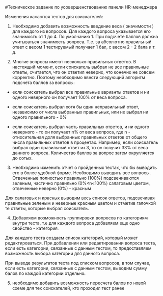 #Техническое задание по усовершенствованию панели HR-менеджера

Изменения касаются тестов для соискателей:

1.  Необходимо добавить возможность  введение веса ( значимости ) для каждого из вопросов. Для каждого вопроса указывается его значимость от 1 до 4. По умолчанию 1.
При подсчете баллов должна учитываться значимость вопроса. Т.е. за абсолютно правильный ответ с весом 1 тестируемый получает 1 бал,  с весом 2 - 2 бала и т. д.

2. Многие вопросы имеют несколько правильных ответов. В настоящий момент, если соискатель выбрал не все правильные ответы, считается, что он ответил неверно, что конечно не совсем корректно. Поэтому необходимо ввести следующий алгоритм подсчета  баллов за вопросы:

- если соискатель выбрал все правильные варианты ответов  и ни одного неверного он получает 100% от веса вопроса.

- если соискатель выбрал хотя бы один неправильный ответ, независимо от числа выбранных правильных, или не выбрал ни одного правильного - 0%

- если соискатель выбрал часть правильных ответов, и ни одного неверного - то он получает n% от веса вопроса, где n - относительная  доля  выбранных правильных ответов от общего числа правильных ответов в процентах. Например, если соискатель выбрал один правильный ответ из 3, то он получит 33% от веса данного вопроса. Количество баллов за вопрос  затем  округляется до сотых.

3. Необходимо изменить отчет о пройденных тестах, что бы выводить его в более удобной форме. Необходимо выводить все вопросы. Отвеченные полностью правильно (100%) подсвечиваются зеленым, частично правильно (0%<n<100%) салатовым цветом, отвеченные неверно (0%) - красным

Для салатовых и красных  выводим весь список ответов, подсвечивая правильные зеленым и неверные красным цветом и отметив галочкой те ответы, которые выбрал соискатель.

4. Добавляем возможность группировки вопросов по категориям внутри теста, т.е для каждого вопроса добавляем еще одно свойство - категория.

Для каждого теста создаем список категорий, который может редактироваться. При добавлении или редактировании вопроса теста,  если есть категории, связанные с данным тестом, то предоставляем возможность выбора категории для данного вопроса.

При выводе результатов теста под списком вопросов, в том случае, если есть категории, связанные с данным тестом, выводим сумму балов по каждой категории отдельно.

5. необходимо добавить возможность пересчета балов по новой схеме для тех соискателей, кто проходил тест ранее